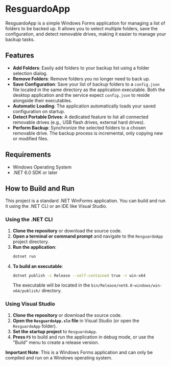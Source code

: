 # ResguardoApp

ResguardoApp is a simple Windows Forms application for managing a list of folders to be backed up. It allows you to select multiple folders, save the configuration, and detect removable drives, making it easier to manage your backup tasks.

## Features

-   **Add Folders**: Easily add folders to your backup list using a folder selection dialog.
-   **Remove Folders**: Remove folders you no longer need to back up.
-   **Save Configuration**: Save your list of backup folders to a `config.json` file located in the same directory as the application executable. Both the desktop application and the service expect `config.json` to reside alongside their executables.
-   **Automatic Loading**: The application automatically loads your saved configuration on startup.
-   **Detect Portable Drives**: A dedicated feature to list all connected removable drives (e.g., USB flash drives, external hard drives).
-   **Perform Backup**: Synchronize the selected folders to a chosen removable drive. The backup process is incremental, only copying new or modified files.

## Requirements

-   Windows Operating System
-   .NET 6.0 SDK or later

## How to Build and Run

This project is a standard .NET WinForms application. You can build and run it using the .NET CLI or an IDE like Visual Studio.

### Using the .NET CLI

1.  **Clone the repository** or download the source code.
2.  **Open a terminal or command prompt** and navigate to the `ResguardoApp` project directory.
3.  **Run the application**:
    ```sh
    dotnet run
    ```
4.  **To build an executable**:
    ```sh
    dotnet publish -c Release --self-contained true -r win-x64
    ```
    The executable will be located in the `bin/Release/net6.0-windows/win-x64/publish/` directory.

### Using Visual Studio

1.  **Clone the repository** or download the source code.
2.  **Open the `ResguardoApp.sln` file** in Visual Studio (or open the `ResguardoApp` folder).
3.  **Set the startup project** to `ResguardoApp`.
4.  **Press `F5`** to build and run the application in debug mode, or use the "Build" menu to create a release version.

**Important Note**: This is a Windows Forms application and can only be compiled and run on a Windows operating system.